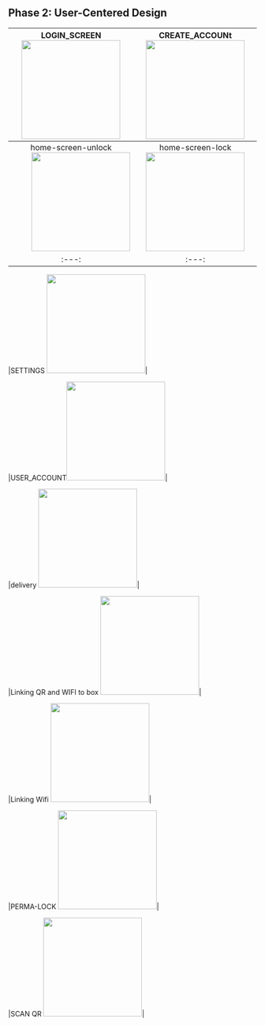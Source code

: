 ## Phase 2: User-Centered Design


|LOGIN_SCREEN <img src="https://i.imgur.com/k09lJc2.png" width="200">| CREATE_ACCOUNt <img src="https://i.imgur.com/41yVDhA.png" width="200">|
|:---: | :---:|
|home-screen-unlock <img align=right src="https://i.imgur.com/a84lJD9.png" width="200">| home-screen-lock <img src="https://i.imgur.com/Nx9mSWA.png" width="200">|
|:---: | :---:|

|SETTINGS <img src="https://i.imgur.com/0TQUBLv.png" width="200">|

|USER_ACCOUNT<img src="https://i.imgur.com/17Fc89J.png" width="200">|

|delivery <img src="https://i.imgur.com/epSPRmO.png" width="200">|

|Linking QR and WIFI to box <img src="https://i.imgur.com/dOxsljv.png" width="200">|

|Linking Wifi <img src="https://i.imgur.com/toubNux.png" width="200">|

|PERMA-LOCK <img src="https://i.imgur.com/64YWyoO.png" width="200">|

|SCAN QR <img src="https://i.imgur.com/wxDaVlO.png" width="200">|

